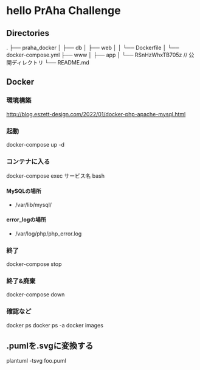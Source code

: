 # hello PrAha Challenge

## Directories
.
├── praha_docker
│   ├── db
│   ├── web
│   │   └── Dockerfile
│   └── docker-compose.yml
├── www
│   ├── app
│   └── RSnHzWhxTB705z              // 公開ディレクトリ
└── README.md

## Docker
### 環境構築
http://blog.eszett-design.com/2022/01/docker-php-apache-mysql.html

### 起動
docker-compose up -d

### コンテナに入る
docker-compose exec サービス名 bash
#### MySQLの場所
- /var/lib/mysql/
#### error_logの場所
- /var/log/php/php_error.log

### 終了
docker-compose stop

### 終了&廃棄
docker-compose down

### 確認など
docker ps
docker ps -a
docker images

## .pumlを.svgに変換する
plantuml -tsvg foo.puml
